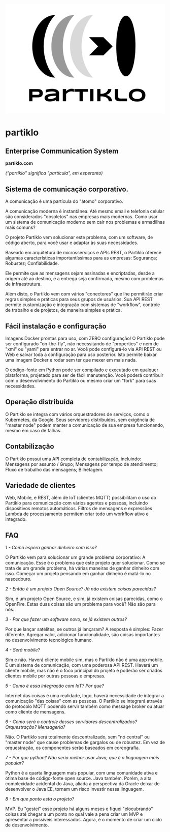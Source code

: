 !["logo"](/logo_Partiklo_fundo_branco.png)
# partiklo
## Enterprise Communication System

**partiklo.com**

*("partiklo" significa "partícula", em esperanto)*

## Sistema de comunicação corporativo.

A comunicação é uma partícula do "átomo" corporativo.

A comunicação moderna é instantânea. Até mesmo email e telefonia celular são considerados "obsoletos" nas empresas mais modernas. Como usar um sistema de comunicação moderno sem cair nos problemas e armadilhas mais comuns? 

O projeto Partiklo vem solucionar este problema, com um software, de código aberto, para você usar e adaptar às suas necessidades. 

Baseado em arquitetura de microsserviços e APIs REST, o Partiklo oferece algumas características importantíssimas para as empresas: 
Segurança;
Robustez;
Confiabilidade.

Ele permite que as mensagens sejam assinadas e encriptadas, desde a origem até ao destino, e a entrega seja confirmada, mesmo com problemas de infraestrutura.

Além disto, o Partiklo vem com vários "conectores" que lhe permitirão criar regras simples e práticas para seus grupos de usuários. Sua API REST permite customização e integração com sistemas de "workflow", controle de trabalho e de projetos, de maneira simples e prática. 

## Fácil instalação e configuração

Imagens Docker prontas para uso, com ZERO configuração! O Partiklo pode ser configurado "on-the-fly", não necessitando de "properties" e nem de "xml" ou "yaml" para entrar no ar. Você pode configurá-lo via API REST ou Web e salvar toda a configuração para uso posterior. Isto permite baixar uma imagem Docker e rodar sem ter que mexer em mais nada.

O código-fonte em Python pode ser compilado e executado em qualquer plataforma, projetado para ser de fácil manutenção. Você poderá contribuir com o desenvolvimento do Partiklo ou mesmo criar um "fork" para suas necessidades.

## Operação distribuída

O Partiklo se integra com vários orquestradores de serviços, como o Kubernetes, da Google. Seus servidores distribuídos, sem exigência de "master node" podem manter a comunicação de sua empresa funcionando, mesmo em caso de falhas. 

## Contabilização

O Partiklo possui uma API completa de contabilização, incluindo: 
Mensagens por assunto / Grupo;
Mensagens por tempo de atendimento;
Fluxo de trabalho das mensagens;
Bilhetagem.


## Variedade de clientes

Web, Mobile, e REST, além de IoT (clientes MQTT) possibilitam o uso do Partiklo para comunicação com vários agentes e pessoas, incluindo dispositivos remotos automáticos. Filtros de mensagens e expressões Lambda de processamento permitem criar todo um workflow ativo e integrado.


## FAQ

*1 - Como espera ganhar dinheiro com isso?*

O Partiklo vem para solucionar um grande problema corporativo: A comunicação. Esse é o problema que este projeto quer solucionar. Como se trata de um grande problema, há várias maneiras de ganhar dinheiro com isso.
Começar um projeto pensando em ganhar dinheiro é matá-lo no nascedouro.

*2 - Então é um projeto Open Source? Já não existem coisas parecidas?*

Sim, é um projeto Open Source, e sim, já existem coisas parecidas, como o OpenFire. Estas duas coisas são um problema para você? Não são para nós.

*3 - Por que fazer um software novo, se já existem outros?*

Por que lançar satélites, se outros já lançaram? A resposta é simples: Fazer diferente. Agregar valor, adicionar funcionalidade, são coisas importantes no desenvolvimento tecnológico humano.

*4 - Será mobile?*

Sim e não. Haverá cliente mobile sim, mas o Partiklo não é uma app mobile. É um sistema de comunicação, com uma poderosa API REST. Haverá um cliente mobile, mas não é o foco principal do projeto e poderão ser criados clientes mobile por outras pessoas e empresas.

*5 - Como é essa integração com IoT? Por que?*

Internet das coisas é uma realidade, logo, haverá necessidade de integrar a comunicação "das coisas" com as pessoas. O Partiklo se integrará através do protocolo MQTT podendo servir também como message broker ou atuar como cliente de mensagens.

*6 - Como será o controle desses servidores descentralizados? Orquestração? Mensageria?*

Não. O Partiklo será totalmente descentralizado, sem "nó central" ou "master node" que cause problemas de gargalos ou de robustez. Em vez de orquestração, os componentes serão baseados em coreografia. 

*7 - Por que python? Não seria melhor usar Java, que é a linguagem mais popular?*

Python é a quarta linguagem mais popular, com uma comunidade ativa e ótima base de código-fonte open source. Java também. Porém, a alta complexidade acidental do Java, aliada à perspectiva da Oracle deixar de desenvolver o Java EE, tornam um risco investir nessa linguagem.

*8 - Em que ponto está o projeto?*

MVP. Eu "gestei" esse projeto há alguns meses e fiquei "elocubrando" coisas até chegar a um ponto no qual vale a pena criar um MVP e apresentar a possíveis interessados. Agora, é o momento de criar um ciclo de desenvolvimento. 





